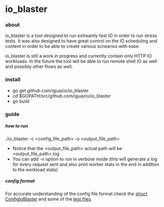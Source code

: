 # io_blaster

### about
io_blaster is a tool designed to run extreamly fast IO in order to run stress tests.
It was also designed to have great control on the IO scheduling and content in order to be able to create various scnearios with ease.

io_blaster is still a work in progress and currently contain only HTTP IO workloads.
In the future the tool will be able to run remote shell IO as well and possibly other flows as well.

### install
* go get github.com/iguazio/io_blaster
* cd $GOPATH/src/github.com/iguazio/io_blaster
* go build

### guide
##### how to run
./io_blaster -c <config_file_path> -o <output_file_path>
* Notice that the <output_file_path> actual path will be <output_file_path>.log
* You can add -v option to run in verbose mode (this will generate a log for every request sent and also print worker stats in the end in addition to the workload stats)

##### config format
For accurate understanding of the config file format check the [struct ConfigIoBlaster](https://github.com/iguazio/io_blaster/blob/master/Config/Config.go#L127) and some of the [test files](https://github.com/iguazio/io_blaster/tree/master/test_files).

